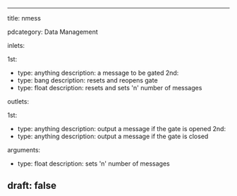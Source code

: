 --- 


title: nmess

pdcategory: Data Management

inlets:

  1st:
  - type: anything
    description: a message to be gated
  2nd:
  - type: bang
    description: resets and reopens gate
  - type: float
    description: resets and sets 'n' number of messages

outlets:

  1st:
  - type: anything
    description: output a message if the gate is opened
  2nd:
  - type: anything
    description: output a message if the gate is closed

arguments:
  - type: float
    description: sets 'n' number of messages





draft: false
---